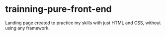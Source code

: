 # trainning-pure-front-end
 Landing page created to practice my skills with just HTML and CSS, without using any framework.
